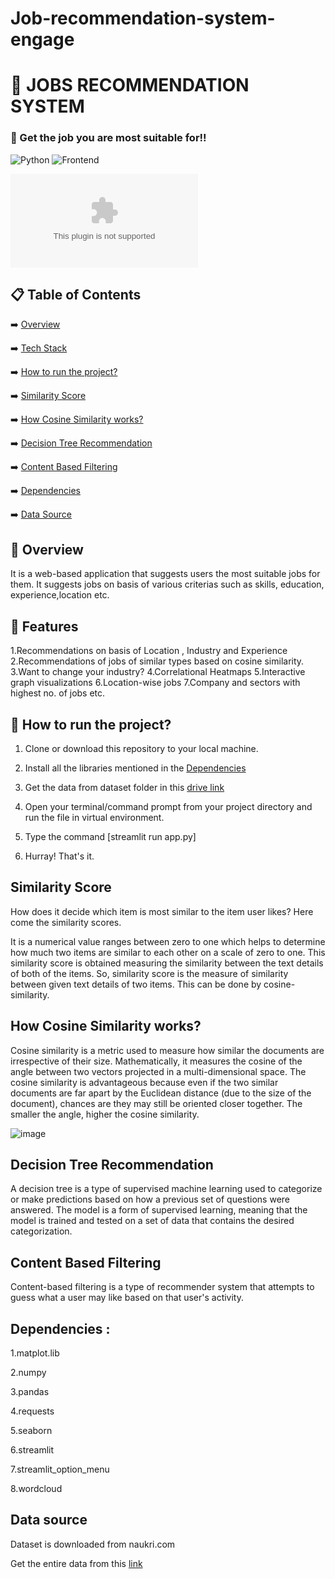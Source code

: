 # Job-recommendation-system-engage

# 📖 JOBS RECOMMENDATION SYSTEM
### 🧐 Get the job you are most suitable for!!


![Python](https://img.shields.io/badge/Python-3.9-blueviolet)
![Frontend](https://img.shields.io/badge/Framework-streamlit-red)
<!-- ![Frontend](https://img.shields.io/badge/Frontend-HTML/CSS/JS-green) -->
![DATA](https://img.shields.io/badge/naukri.com)
## 📋 Table of Contents
 ➡️   [Overview](#-overview)
 
 ➡️   [Tech Stack](#-tech-stack)
 
 ➡️   [How to run the project?](#-how-to-run-the-project?)
 
 ➡️   [Similarity Score](#-similarity-score)
 
 ➡️   [How Cosine Similarity works?](#-how-cosine-similarity-works?)
 
 ➡️   [Decision Tree Recommendation](#-decision-tree-recommendation) 
 
 ➡️   [Content Based Filtering](#-content-based-filtering) 
 
 ➡️   [Dependencies](#-dependencies)
 
 ➡️   [Data Source](#-data-source)
 

## 👩‍ Overview
It is a web-based application that suggests users the most suitable jobs for them.
It suggests jobs on basis of various criterias such as skills, education, experience,location etc.

## 👬 Features
1.Recommendations on basis of Location , Industry and Experience
2.Recommendations of jobs of similar types based on cosine similarity.
3.Want to change your industry?
4.Correlational Heatmaps
5.Interactive graph visualizations
6.Location-wise jobs
7.Company and sectors with highest no. of jobs 
etc.


<!-- Check out the live demo: https://mrswsa.herokuapp.com/ -->

<!-- Link to youtube demo: https://www.youtube.com/watch?v=dhVePtyECFw -->



## 👩‍ How to run the project?

1. Clone or download this repository to your local machine.

2. Install all the libraries mentioned in the [Dependencies](#-dependencies)

3. Get the data from dataset folder in this [drive link](https://drive.google.com/drive/folders/1jGbHGVFk_FtySDhIKmZd1VjJdtfuq-bI?usp=sharing)

4. Open your terminal/command prompt from your project directory and run the file in virtual environment.
6. Type the command [streamlit run app.py]
7. Hurray! That's it.

##  Similarity Score 

   How does it decide which item is most similar to the item user likes? Here come the similarity scores.
   
   It is a numerical value ranges between zero to one which helps to determine how much two items are similar to each other on a scale of zero to one. This similarity score is obtained measuring the similarity between the text details of both of the items. So, similarity score is the measure of similarity between given text details of two items. This can be done by cosine-similarity.
   
##  How Cosine Similarity works?
  Cosine similarity is a metric used to measure how similar the documents are irrespective of their size. Mathematically, it measures the cosine of the angle between two vectors projected in a multi-dimensional space. The cosine similarity is advantageous because even if the two similar documents are far apart by the Euclidean distance (due to the size of the document), chances are they may still be oriented closer together. The smaller the angle, higher the cosine similarity.
  
  ![image](https://user-images.githubusercontent.com/36665975/70401457-a7530680-1a55-11ea-9158-97d4e8515ca4.png)
  
 ##  Decision Tree Recommendation
  A decision tree is a type of supervised machine learning used to categorize or make predictions based on how a previous set of questions were answered. The model is a form of supervised learning, meaning that the model is trained and tested on a set of data that contains the desired categorization.
  
 ## Content Based Filtering
 Content-based filtering is a type of recommender system that attempts to guess what a user may like based on that user's activity. 

 ##  Dependencies :  
  1.matplot.lib
  
  2.numpy
  
  3.pandas
  
  4.requests
  
  5.seaborn
  
  6.streamlit
  
  7.streamlit_option_menu
  
  8.wordcloud
##  Data source 
   Dataset is downloaded from naukri.com
   
  Get the entire data from this [link](https://drive.google.com/drive/folders/1jGbHGVFk_FtySDhIKmZd1VjJdtfuq-bI?usp=sharing)



